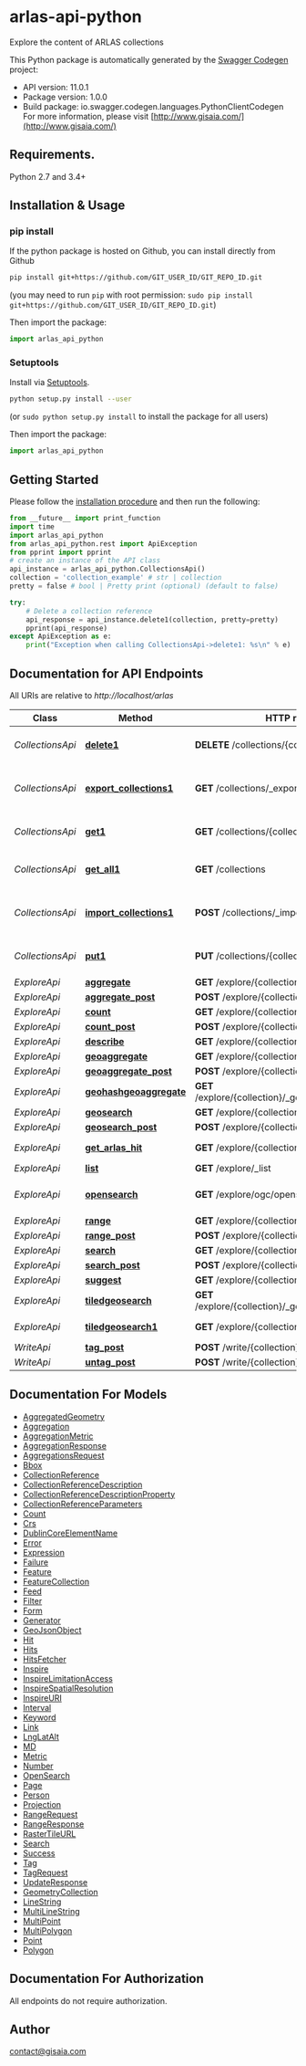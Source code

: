 # arlas-api-python
Explore the content of ARLAS collections

This Python package is automatically generated by the [Swagger Codegen](https://github.com/swagger-api/swagger-codegen) project:

- API version: 11.0.1
- Package version: 1.0.0
- Build package: io.swagger.codegen.languages.PythonClientCodegen
For more information, please visit [http://www.gisaia.com/](http://www.gisaia.com/)

## Requirements.

Python 2.7 and 3.4+

## Installation & Usage
### pip install

If the python package is hosted on Github, you can install directly from Github

```sh
pip install git+https://github.com/GIT_USER_ID/GIT_REPO_ID.git
```
(you may need to run `pip` with root permission: `sudo pip install git+https://github.com/GIT_USER_ID/GIT_REPO_ID.git`)

Then import the package:
```python
import arlas_api_python 
```

### Setuptools

Install via [Setuptools](http://pypi.python.org/pypi/setuptools).

```sh
python setup.py install --user
```
(or `sudo python setup.py install` to install the package for all users)

Then import the package:
```python
import arlas_api_python
```

## Getting Started

Please follow the [installation procedure](#installation--usage) and then run the following:

```python
from __future__ import print_function
import time
import arlas_api_python
from arlas_api_python.rest import ApiException
from pprint import pprint
# create an instance of the API class
api_instance = arlas_api_python.CollectionsApi()
collection = 'collection_example' # str | collection
pretty = false # bool | Pretty print (optional) (default to false)

try:
    # Delete a collection reference
    api_response = api_instance.delete1(collection, pretty=pretty)
    pprint(api_response)
except ApiException as e:
    print("Exception when calling CollectionsApi->delete1: %s\n" % e)

```

## Documentation for API Endpoints

All URIs are relative to *http://localhost/arlas*

Class | Method | HTTP request | Description
------------ | ------------- | ------------- | -------------
*CollectionsApi* | [**delete1**](docs/CollectionsApi.md#delete1) | **DELETE** /collections/{collection} | Delete a collection reference
*CollectionsApi* | [**export_collections1**](docs/CollectionsApi.md#export_collections1) | **GET** /collections/_export | Get all collection references as a json file
*CollectionsApi* | [**get1**](docs/CollectionsApi.md#get1) | **GET** /collections/{collection} | Get a collection reference
*CollectionsApi* | [**get_all1**](docs/CollectionsApi.md#get_all1) | **GET** /collections | Get all collection references
*CollectionsApi* | [**import_collections1**](docs/CollectionsApi.md#import_collections1) | **POST** /collections/_import | Add collection references from a json file
*CollectionsApi* | [**put1**](docs/CollectionsApi.md#put1) | **PUT** /collections/{collection} | Add a collection reference
*ExploreApi* | [**aggregate**](docs/ExploreApi.md#aggregate) | **GET** /explore/{collection}/_aggregate | Aggregate
*ExploreApi* | [**aggregate_post**](docs/ExploreApi.md#aggregate_post) | **POST** /explore/{collection}/_aggregate | Aggregate
*ExploreApi* | [**count**](docs/ExploreApi.md#count) | **GET** /explore/{collection}/_count | Count
*ExploreApi* | [**count_post**](docs/ExploreApi.md#count_post) | **POST** /explore/{collection}/_count | Count
*ExploreApi* | [**describe**](docs/ExploreApi.md#describe) | **GET** /explore/{collection}/_describe | Describe
*ExploreApi* | [**geoaggregate**](docs/ExploreApi.md#geoaggregate) | **GET** /explore/{collection}/_geoaggregate | GeoAggregate
*ExploreApi* | [**geoaggregate_post**](docs/ExploreApi.md#geoaggregate_post) | **POST** /explore/{collection}/_geoaggregate | GeoAggregate
*ExploreApi* | [**geohashgeoaggregate**](docs/ExploreApi.md#geohashgeoaggregate) | **GET** /explore/{collection}/_geoaggregate/{geohash} | GeoAggregate on a geohash
*ExploreApi* | [**geosearch**](docs/ExploreApi.md#geosearch) | **GET** /explore/{collection}/_geosearch | GeoSearch
*ExploreApi* | [**geosearch_post**](docs/ExploreApi.md#geosearch_post) | **POST** /explore/{collection}/_geosearch | GeoSearch
*ExploreApi* | [**get_arlas_hit**](docs/ExploreApi.md#get_arlas_hit) | **GET** /explore/{collection}/{identifier} | Get an Arlas document
*ExploreApi* | [**list**](docs/ExploreApi.md#list) | **GET** /explore/_list | List
*ExploreApi* | [**opensearch**](docs/ExploreApi.md#opensearch) | **GET** /explore/ogc/opensearch/{collection} | OpenSearch Description Document
*ExploreApi* | [**range**](docs/ExploreApi.md#range) | **GET** /explore/{collection}/_range | RangeRequest
*ExploreApi* | [**range_post**](docs/ExploreApi.md#range_post) | **POST** /explore/{collection}/_range | Aggregate
*ExploreApi* | [**search**](docs/ExploreApi.md#search) | **GET** /explore/{collection}/_search | Search
*ExploreApi* | [**search_post**](docs/ExploreApi.md#search_post) | **POST** /explore/{collection}/_search | Search
*ExploreApi* | [**suggest**](docs/ExploreApi.md#suggest) | **GET** /explore/{collections}/_suggest | Suggest
*ExploreApi* | [**tiledgeosearch**](docs/ExploreApi.md#tiledgeosearch) | **GET** /explore/{collection}/_geosearch/{z}/{x}/{y} | Tiled GeoSearch
*ExploreApi* | [**tiledgeosearch1**](docs/ExploreApi.md#tiledgeosearch1) | **GET** /explore/{collection}/_tile/{z}/{x}/{y}.png | Tiled GeoSearch
*WriteApi* | [**tag_post**](docs/WriteApi.md#tag_post) | **POST** /write/{collection}/_tag | Tag
*WriteApi* | [**untag_post**](docs/WriteApi.md#untag_post) | **POST** /write/{collection}/_untag | Untag


## Documentation For Models

 - [AggregatedGeometry](docs/AggregatedGeometry.md)
 - [Aggregation](docs/Aggregation.md)
 - [AggregationMetric](docs/AggregationMetric.md)
 - [AggregationResponse](docs/AggregationResponse.md)
 - [AggregationsRequest](docs/AggregationsRequest.md)
 - [Bbox](docs/Bbox.md)
 - [CollectionReference](docs/CollectionReference.md)
 - [CollectionReferenceDescription](docs/CollectionReferenceDescription.md)
 - [CollectionReferenceDescriptionProperty](docs/CollectionReferenceDescriptionProperty.md)
 - [CollectionReferenceParameters](docs/CollectionReferenceParameters.md)
 - [Count](docs/Count.md)
 - [Crs](docs/Crs.md)
 - [DublinCoreElementName](docs/DublinCoreElementName.md)
 - [Error](docs/Error.md)
 - [Expression](docs/Expression.md)
 - [Failure](docs/Failure.md)
 - [Feature](docs/Feature.md)
 - [FeatureCollection](docs/FeatureCollection.md)
 - [Feed](docs/Feed.md)
 - [Filter](docs/Filter.md)
 - [Form](docs/Form.md)
 - [Generator](docs/Generator.md)
 - [GeoJsonObject](docs/GeoJsonObject.md)
 - [Hit](docs/Hit.md)
 - [Hits](docs/Hits.md)
 - [HitsFetcher](docs/HitsFetcher.md)
 - [Inspire](docs/Inspire.md)
 - [InspireLimitationAccess](docs/InspireLimitationAccess.md)
 - [InspireSpatialResolution](docs/InspireSpatialResolution.md)
 - [InspireURI](docs/InspireURI.md)
 - [Interval](docs/Interval.md)
 - [Keyword](docs/Keyword.md)
 - [Link](docs/Link.md)
 - [LngLatAlt](docs/LngLatAlt.md)
 - [MD](docs/MD.md)
 - [Metric](docs/Metric.md)
 - [Number](docs/Number.md)
 - [OpenSearch](docs/OpenSearch.md)
 - [Page](docs/Page.md)
 - [Person](docs/Person.md)
 - [Projection](docs/Projection.md)
 - [RangeRequest](docs/RangeRequest.md)
 - [RangeResponse](docs/RangeResponse.md)
 - [RasterTileURL](docs/RasterTileURL.md)
 - [Search](docs/Search.md)
 - [Success](docs/Success.md)
 - [Tag](docs/Tag.md)
 - [TagRequest](docs/TagRequest.md)
 - [UpdateResponse](docs/UpdateResponse.md)
 - [GeometryCollection](docs/GeometryCollection.md)
 - [LineString](docs/LineString.md)
 - [MultiLineString](docs/MultiLineString.md)
 - [MultiPoint](docs/MultiPoint.md)
 - [MultiPolygon](docs/MultiPolygon.md)
 - [Point](docs/Point.md)
 - [Polygon](docs/Polygon.md)


## Documentation For Authorization

 All endpoints do not require authorization.


## Author

contact@gisaia.com

